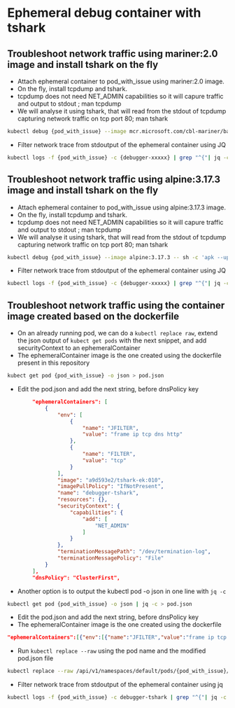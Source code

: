 
# Ephemeral debug container with tshark

## Troubleshoot network traffic using mariner:2.0 image and install tshark on the fly

+ Attach ephemeral container to pod_with_issue using mariner:2.0 image.
+ On the fly, install tcpdump and tshark.
+ tcpdump does not need NET_ADMIN capabilities so it will capure traffic and output to stdout ; man tcpdump
+ We will analyse it using tshark, that will read from the stdout of tcpdump capturing network traffic on tcp port 80; man tshark

```bash
kubectl debug {pod_with_issue} --image mcr.microsoft.com/cbl-mariner/base/core:2.0 -- sh -c 'tdnf install -q -y mariner-repos-extended ; tdnf install -q -y tcpdump wireshark-cli ; tcpdump -U -i eth0 -w - tcp port 80 | tshark -r - -T ek -J "frame ip tcp http"'
```

+ Filter network trace from stdoutput of the ephemeral container using JQ

```bash
kubectl logs -f {pod_with_issue} -c {debugger-xxxxx} | grep "^{"| jq -c '.layers|[.frame.frame_frame_time, .http.http_http_response_code, .http.http_http_response_line]'
```

## Troubleshoot network traffic using alpine:3.17.3 image and install tshark on the fly

+ Attach ephemeral container to pod_with_issue using alpine:3.17.3 image.
+ On the fly, install tcpdump and tshark.
+ tcpdump does not need NET_ADMIN capabilities so it will capure traffic and output to stdout ; man tcpdump
+ We will analyse it using tshark, that will read from the stdout of tcpdump capturing network traffic on tcp port 80; man tshark

```bash
kubectl debug {pod_with_issue} --image alpine:3.17.3 -- sh -c 'apk --update --no-cache add tcpdump tshark ; tcpdump -U -i eth0 -w - tcp port 80 | tshark -r - -T ek -J "frame ip tcp http"'
```

+ Filter network trace from stdoutput of the ephemeral container using JQ

```bash
kubectl logs -f {pod_with_issue} -c {debugger-xxxxx} | grep "^{"| jq -c '.layers|[.frame.frame_frame_time, .http.http_http_response_code, .http.http_http_response_line]'
```

## Troubleshoot network traffic using the container image created based on the dockerfile

+ On an already running pod, we can do a `kubectl replace raw`, extend the json output of `kubect get pods` with the next snippet, and add securityContext to an ephemeralContainer
+ The ephemeralContainer image is the one created using the dockerfile present in this repository

```bash
kubect get pod {pod_with_issue} -o json > pod.json
```

+ Edit the pod.json and add the next string, before dnsPolicy key

```json
        "ephemeralContainers": [
            {
                "env": [
                    {
                        "name": "JFILTER",
                        "value": "frame ip tcp dns http"
                    },
                    {
                        "name": "FILTER",
                        "value": "tcp"
                    }
                ],
                "image": "a9d593e2/tshark-ek:010",
                "imagePullPolicy": "IfNotPresent",
                "name": "debugger-tshark",
                "resources": {},
                "securityContext": {
                    "capabilities": {
                        "add": [
                            "NET_ADMIN"
                        ]
                    }
                },
                "terminationMessagePath": "/dev/termination-log",
                "terminationMessagePolicy": "File"
            }
        ],
        "dnsPolicy": "ClusterFirst",
```

+ Another option is to output the kubectl pod -o json in one line with `jq -c`

```bash
kubectl get pod {pod_with_issue} -o json | jq -c > pod.json
```

+ Edit the pod.json and add the next string, before dnsPolicy key
+ The ephemeralContainer image is the one created using the dockerfile

```json
"ephemeralContainers":[{"env":[{"name":"JFILTER","value":"frame ip tcp dns http"},{"name":"FILTER","value":"tcp"}],"image":"a9d593e2/tshark-ek:010","resources":{},"imagePullPolicy":"IfNotPresent","name":"debugger-tshark","securityContext":{"capabilities":{"add":["NET_ADMIN"]}},"terminationMessagePath":"/dev/termination-log","terminationMessagePolicy": "File"}],
```

+ Run `kubectl replace --raw` using the pod name and the modified pod.json file

```bash
kubectl replace --raw /api/v1/namespaces/default/pods/{pod_with_issue}/ephemeralcontainers -f pod.json
```

+ Filter network trace from stdoutput of the ephemeral container using jq

```bash
kubectl logs -f {pod_with_issue} -c debugger-tshark | grep "^{"| jq -c '.layers|[.frame.frame_frame_time, .http.http_http_response_code, .http.http_http_response_line]'
```
